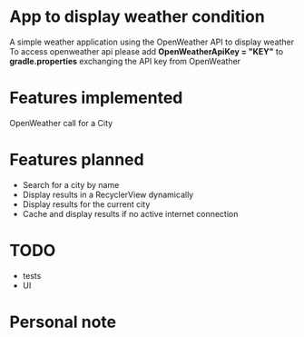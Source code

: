 # App to display weather condition

A simple weather application using the OpenWeather API to display weather
To access openweather api please add **OpenWeatherApiKey = "KEY"**
to **gradle.properties** exchanging the API key from OpenWeather

# Features implemented
OpenWeather call for a City

# Features planned
- Search for a city by name
- Display results in a RecyclerView dynamically
- Display results for the current city
- Cache and display results if no active internet connection

# TODO
- tests
- UI

# Personal note

